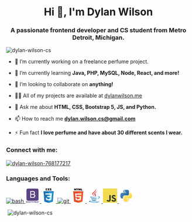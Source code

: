 <h1 align="center">Hi 👋, I'm Dylan Wilson</h1>
<h3 align="center">A passionate frontend developer and CS student from Metro Detroit, Michigan.</h3>

<p align="left"> <img src="https://komarev.com/ghpvc/?username=dylan-wilson-cs&label=Profile%20views&color=0e75b6&style=flat" alt="dylan-wilson-cs" /> </p>

- 🔭 I’m currently working on a freelance perfume project. 

- 🌱 I’m currently learning **Java, PHP, MySQL, Node, React, and more!**

- 👯 I’m looking to collaborate on **anything!**

- 👨‍💻 All of my projects are available at [dylanwilson.me](https://dylanwilson.me/)

- 💬 Ask me about **HTML, CSS, Bootstrap 5, JS, and Python.**

- 📫 How to reach me **dylan.wilson.cs@gmail.com**

- ⚡ Fun fact **I love perfume and have about 30 different scents I wear.**

<h3 align="left">Connect with me:</h3>
<p align="left">
<a href="https://linkedin.com/in/dylan-wilson-768177217" target="blank"><img align="center" src="https://raw.githubusercontent.com/rahuldkjain/github-profile-readme-generator/master/src/images/icons/Social/linked-in-alt.svg" alt="dylan-wilson-768177217" height="30" width="40" /></a>
</p>

<h3 align="left">Languages and Tools:</h3>
<p align="left"> <a href="https://www.gnu.org/software/bash/" target="_blank"> <img src="https://www.vectorlogo.zone/logos/gnu_bash/gnu_bash-icon.svg" alt="bash" width="40" height="40"/> </a> <a href="https://getbootstrap.com" target="_blank"> <img src="https://raw.githubusercontent.com/devicons/devicon/master/icons/bootstrap/bootstrap-plain-wordmark.svg" alt="bootstrap" width="40" height="40"/> </a> <a href="https://www.w3schools.com/css/" target="_blank"> <img src="https://raw.githubusercontent.com/devicons/devicon/master/icons/css3/css3-original-wordmark.svg" alt="css3" width="40" height="40"/> </a> <a href="https://git-scm.com/" target="_blank"> <img src="https://www.vectorlogo.zone/logos/git-scm/git-scm-icon.svg" alt="git" width="40" height="40"/> </a> <a href="https://www.w3.org/html/" target="_blank"> <img src="https://raw.githubusercontent.com/devicons/devicon/master/icons/html5/html5-original-wordmark.svg" alt="html5" width="40" height="40"/> </a> <a href="https://www.java.com" target="_blank"> <img src="https://raw.githubusercontent.com/devicons/devicon/master/icons/java/java-original.svg" alt="java" width="40" height="40"/> </a> <a href="https://developer.mozilla.org/en-US/docs/Web/JavaScript" target="_blank"> <img src="https://raw.githubusercontent.com/devicons/devicon/master/icons/javascript/javascript-original.svg" alt="javascript" width="40" height="40"/> </a> <a href="https://www.python.org" target="_blank"> <img src="https://raw.githubusercontent.com/devicons/devicon/master/icons/python/python-original.svg" alt="python" width="40" height="40"/> </a> </p>

<p>&nbsp;<img align="center" src="https://github-readme-stats.vercel.app/api?username=dylan-wilson-cs&show_icons=true&locale=en" alt="dylan-wilson-cs" /></p>
